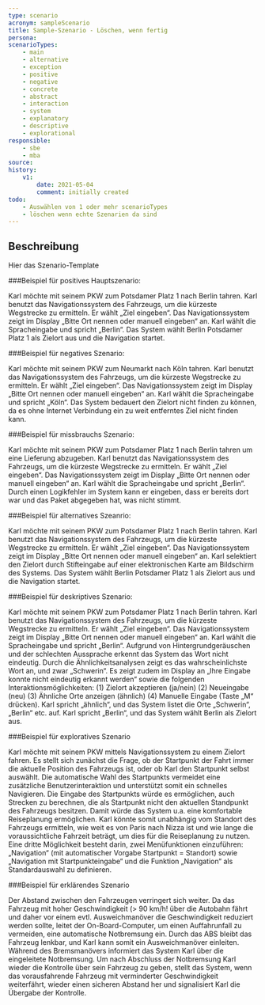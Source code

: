 ```yaml
---
type: scenario
acronym: sampleScenario
title: Sample-Szenario - Löschen, wenn fertig
persona: 
scenarioTypes: 
    - main
    - alternative
    - exception
    - positive
    - negative
    - concrete
    - abstract
    - interaction
    - system
    - explanatory
    - descriptive
    - explorational 
responsible: 
    - sbe
    - mba
source: 
history:
    v1:
        date: 2021-05-04
        comment: initially created
todo: 
    - Auswählen von 1 oder mehr scenarioTypes
    - löschen wenn echte Szenarien da sind
---
```


## Beschreibung

Hier das Szenario-Template

###Beispiel für positives Hauptszenario:

Karl möchte mit seinem PKW zum Potsdamer Platz 1 nach Berlin tahren. Karl benutzt das Navigationssystem des Fahrzeugs, um die kürzeste Wegstrecke zu ermitteln. Er wählt „Ziel eingeben“. Das Navigationssystem zeigt im Display „Bitte Ort nennen oder manuell eingeben“ an. Karl wählt die Spracheingabe und spricht „Berlin“. Das System wählt Berlin Potsdamer Platz 1 als Zielort aus und die Navigation startet.

###Beispiel für negatives Szenario:

Karl möchte mit seinem PKW zum Neumarkt nach Köln tahren. Karl benutzt das Navigationssystem des Fahrzeugs, um die kürzeste Wegstrecke zu ermitteln. Er wählt „Ziel eingeben“. Das Navigationssystem zeigt im Display „Bitte Ort nennen oder manuell eingeben“ an. Karl wählt die Spracheingabe und spricht „Köln“. Das System bedauert den Zielort nicht finden zu können, da es ohne Internet Verbindung ein zu weit entferntes Ziel nicht finden kann. 

###Beispiel für missbrauchs Szenario:

Karl möchte mit seinem PKW zum Potsdamer Platz 1 nach Berlin tahren um eine Lieferung abzugeben. Karl benutzt das Navigationssystem des Fahrzeugs, um die kürzeste Wegstrecke zu ermitteln. Er wählt „Ziel eingeben“. Das Navigationssystem zeigt im Display „Bitte Ort nennen oder manuell eingeben“ an. Karl wählt die Spracheingabe und spricht „Berlin“. Durch einen Logikfehler im System kann er eingeben, dass er bereits dort war und das Paket abgegeben hat, was nicht stimmt.

###Beispiel für alternatives Szeanrio:

Karl möchte mit seinem PKW zum Potsdamer Platz 1 nach Berlin tahren. Karl benutzt das Navigationssystem des Fahrzeugs, um die kürzeste Wegstrecke zu ermitteln. Er wählt „Ziel eingeben“. Das Navigationssystem zeigt im Display „Bitte Ort nennen oder manuell eingeben“ an. Karl selektiert den Zielort durch Stifteingabe auf einer elektronischen Karte am Bildschirm des Systems. Das System wählt Berlin Potsdamer Platz 1 als Zielort aus und die Navigation startet.

###Beispiel für deskriptives Szenario:

Karl möchte mit seinem PKW zum Potsdamer Platz 1 nach Berlin tahren. Karl benutzt das Navigationssystem des Fahrzeugs, um die kürzeste Wegstrecke zu ermitteln. Er wählt „Ziel eingeben“. Das Navigationssystem zeigt im Display „Bitte Ort nennen oder manuell eingeben“ an. Karl wählt die Spracheingabe und spricht „Berlin“. Aufgrund von Hintergrundgeräuschen und der schlechten Aussprache erkennt das System das Wort nicht eindeutig. Durch die Ähnlichkeitsanalysen zeigt es das wahrscheinlichste Wort an, und zwar „Schwerin“. Es zeigt zudem im Display an „Ihre Eingabe konnte nicht eindeutig erkannt werden“ sowie die folgenden Interaktionsmöglichkeiten:
(1) Zielort akzeptieren (ja/nein)
(2) Neueingabe (neu)
(3) Ähnliche Orte anzeigen (ähnlich)
(4) Manuelle Eingabe (Taste „M“ drücken).
Karl spricht „ähnlich“, und das System listet die Orte „Schwerin“, „Berlin“ etc. auf. Karl spricht „Berlin“, und das System wählt Berlin als Zielort aus.

###Beispiel für exploratives Szenario

Karl möchte mit seinem PKW mittels Navigationssystem zu einem Zielort fahren. Es stellt sich zunächst die Frage, ob der Startpunkt der Fahrt immer die aktuelle Position des Fahrzeugs ist, oder ob Karl den Startpunkt selbst auswählt. Die automatische Wahl des Startpunkts vermeidet eine zusätzliche Benutzerinteraktion und unterstützt somit ein schnelles Navigieren. Die Eingabe des Startpunkts würde es ermöglichen, auch Strecken zu berechnen, die als Startpunkt nicht den aktuellen Standpunkt des Fahrzeugs besitzen. Damit würde das System u.a. eine komfortable Reiseplanung ermöglichen. Karl könnte somit unabhängig vom Standort des Fahrzeugs ermitteln, wie weit es von Paris nach Nizza ist und wie lange die voraussichtliche Fahrzeit beträgt, um dies für die Reiseplanung zu nutzen. Eine dritte Möglichkeit besteht darin, zwei Menüfunktionen einzuführen: „Navigation“ (mit automatischer Vorgabe Startpunkt = Standort) sowie „Navigation mit Startpunkteingabe“ und die Funktion „Navigation“ als Standardauswahl zu definieren. 

###Beispiel für erklärendes Szenario

Der Abstand zwischen den Fahrzeugen verringert sich weiter. Da das Fahrzeug mit hoher Geschwindigkeit (> 90 km/h! über die Autobahn fährt und daher vor einem evtl. Ausweichmanöver die Geschwindigkeit reduziert werden sollte, leitet der On-Board-Computer, um einen Auffahrunfall zu vermeiden, eine automatische Notbremsung ein. Durch das ABS bleibt das Fahrzeug lenkbar, und Karl kann somit ein Ausweichmanöver einleiten. Während des Bremsmanövers informiert das System Karl über die eingeleitete Notbremsung. Um nach Abschluss der Notbremsung Karl wieder die Kontrolle über sein Fahrzeug zu geben, stellt das System, wenn das vorausfahrende Fahrzeug mit verminderter Geschwindigkeit weiterfährt, wieder einen sicheren Abstand her und signalisiert Karl die Übergabe der Kontrolle.


